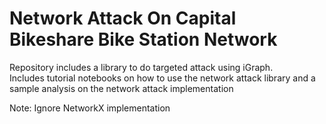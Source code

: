 # Network Attack On Capital Bikeshare Bike Station Network
Repository includes a library to do targeted attack using iGraph.<br>
Includes tutorial notebooks on how to use the network attack library and a sample analysis on the network attack implementation

Note: Ignore NetworkX implementation
